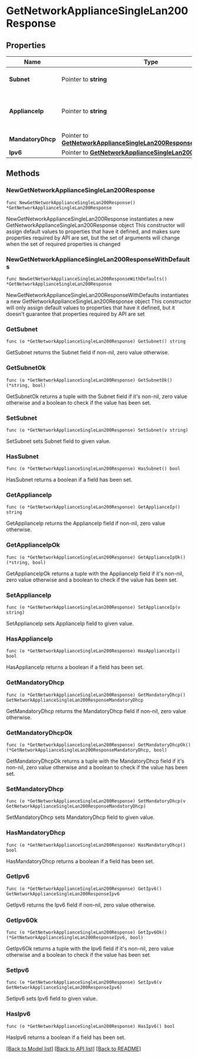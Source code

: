 # GetNetworkApplianceSingleLan200Response

## Properties

Name | Type | Description | Notes
------------ | ------------- | ------------- | -------------
**Subnet** | Pointer to **string** | The subnet of the single LAN | [optional] 
**ApplianceIp** | Pointer to **string** | The local IP of the appliance on the single LAN | [optional] 
**MandatoryDhcp** | Pointer to [**GetNetworkApplianceSingleLan200ResponseMandatoryDhcp**](GetNetworkApplianceSingleLan200ResponseMandatoryDhcp.md) |  | [optional] 
**Ipv6** | Pointer to [**GetNetworkApplianceSingleLan200ResponseIpv6**](GetNetworkApplianceSingleLan200ResponseIpv6.md) |  | [optional] 

## Methods

### NewGetNetworkApplianceSingleLan200Response

`func NewGetNetworkApplianceSingleLan200Response() *GetNetworkApplianceSingleLan200Response`

NewGetNetworkApplianceSingleLan200Response instantiates a new GetNetworkApplianceSingleLan200Response object
This constructor will assign default values to properties that have it defined,
and makes sure properties required by API are set, but the set of arguments
will change when the set of required properties is changed

### NewGetNetworkApplianceSingleLan200ResponseWithDefaults

`func NewGetNetworkApplianceSingleLan200ResponseWithDefaults() *GetNetworkApplianceSingleLan200Response`

NewGetNetworkApplianceSingleLan200ResponseWithDefaults instantiates a new GetNetworkApplianceSingleLan200Response object
This constructor will only assign default values to properties that have it defined,
but it doesn't guarantee that properties required by API are set

### GetSubnet

`func (o *GetNetworkApplianceSingleLan200Response) GetSubnet() string`

GetSubnet returns the Subnet field if non-nil, zero value otherwise.

### GetSubnetOk

`func (o *GetNetworkApplianceSingleLan200Response) GetSubnetOk() (*string, bool)`

GetSubnetOk returns a tuple with the Subnet field if it's non-nil, zero value otherwise
and a boolean to check if the value has been set.

### SetSubnet

`func (o *GetNetworkApplianceSingleLan200Response) SetSubnet(v string)`

SetSubnet sets Subnet field to given value.

### HasSubnet

`func (o *GetNetworkApplianceSingleLan200Response) HasSubnet() bool`

HasSubnet returns a boolean if a field has been set.

### GetApplianceIp

`func (o *GetNetworkApplianceSingleLan200Response) GetApplianceIp() string`

GetApplianceIp returns the ApplianceIp field if non-nil, zero value otherwise.

### GetApplianceIpOk

`func (o *GetNetworkApplianceSingleLan200Response) GetApplianceIpOk() (*string, bool)`

GetApplianceIpOk returns a tuple with the ApplianceIp field if it's non-nil, zero value otherwise
and a boolean to check if the value has been set.

### SetApplianceIp

`func (o *GetNetworkApplianceSingleLan200Response) SetApplianceIp(v string)`

SetApplianceIp sets ApplianceIp field to given value.

### HasApplianceIp

`func (o *GetNetworkApplianceSingleLan200Response) HasApplianceIp() bool`

HasApplianceIp returns a boolean if a field has been set.

### GetMandatoryDhcp

`func (o *GetNetworkApplianceSingleLan200Response) GetMandatoryDhcp() GetNetworkApplianceSingleLan200ResponseMandatoryDhcp`

GetMandatoryDhcp returns the MandatoryDhcp field if non-nil, zero value otherwise.

### GetMandatoryDhcpOk

`func (o *GetNetworkApplianceSingleLan200Response) GetMandatoryDhcpOk() (*GetNetworkApplianceSingleLan200ResponseMandatoryDhcp, bool)`

GetMandatoryDhcpOk returns a tuple with the MandatoryDhcp field if it's non-nil, zero value otherwise
and a boolean to check if the value has been set.

### SetMandatoryDhcp

`func (o *GetNetworkApplianceSingleLan200Response) SetMandatoryDhcp(v GetNetworkApplianceSingleLan200ResponseMandatoryDhcp)`

SetMandatoryDhcp sets MandatoryDhcp field to given value.

### HasMandatoryDhcp

`func (o *GetNetworkApplianceSingleLan200Response) HasMandatoryDhcp() bool`

HasMandatoryDhcp returns a boolean if a field has been set.

### GetIpv6

`func (o *GetNetworkApplianceSingleLan200Response) GetIpv6() GetNetworkApplianceSingleLan200ResponseIpv6`

GetIpv6 returns the Ipv6 field if non-nil, zero value otherwise.

### GetIpv6Ok

`func (o *GetNetworkApplianceSingleLan200Response) GetIpv6Ok() (*GetNetworkApplianceSingleLan200ResponseIpv6, bool)`

GetIpv6Ok returns a tuple with the Ipv6 field if it's non-nil, zero value otherwise
and a boolean to check if the value has been set.

### SetIpv6

`func (o *GetNetworkApplianceSingleLan200Response) SetIpv6(v GetNetworkApplianceSingleLan200ResponseIpv6)`

SetIpv6 sets Ipv6 field to given value.

### HasIpv6

`func (o *GetNetworkApplianceSingleLan200Response) HasIpv6() bool`

HasIpv6 returns a boolean if a field has been set.


[[Back to Model list]](../README.md#documentation-for-models) [[Back to API list]](../README.md#documentation-for-api-endpoints) [[Back to README]](../README.md)


